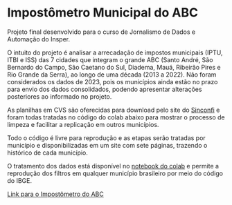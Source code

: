 # Impostômetro Municipal do ABC
Projeto final desenvolvido para o curso de Jornalismo de Dados e Automação do Insper. 

O intuito do projeto é analisar a arrecadação de impostos municipais (IPTU, ITBI e ISS) das 7 cidades que integram o grande ABC (Santo André, São Bernardo do Campo, São Caetano do Sul, Diadema, Mauá, Ribeirão Pires e Rio Grande da Serra), ao longo de uma década (2013 a 2022). Não foram considerados os dados de 2023, pois os municípios ainda estão no prazo para envio dos dados consolidados, podendo apresentar alterações posteriores ao informado no projeto.

As planilhas em CVS são oferecidas para download pelo site  do [Sinconfi](https://https://siconfi.tesouro.gov.br/siconfi/pages/public/consulta_finbra/finbra_list.jsf) e foram todas tratadas no código do colab abaixo para mostrar o processo de limpeza e facilitar a replicação em outros municípios.

Todo o código é livre para reprodução e as etapas serão tratadas por município e disponibilizadas em um site com sete páginas, trazendo o histórico de cada município.

O tratamento dos dados está disponível no [notebook do colab](https://colab.research.google.com/drive/18gvGC9MnICmWorzkn2SHFPspuyVFWMFl?usp=sharing) e permite a reprodução dos filtros em qualquer município brasileiro por meio do código do IBGE.

[Link para o Impostômetro do ABC](https://impostometro-abc.onrender.com/)
